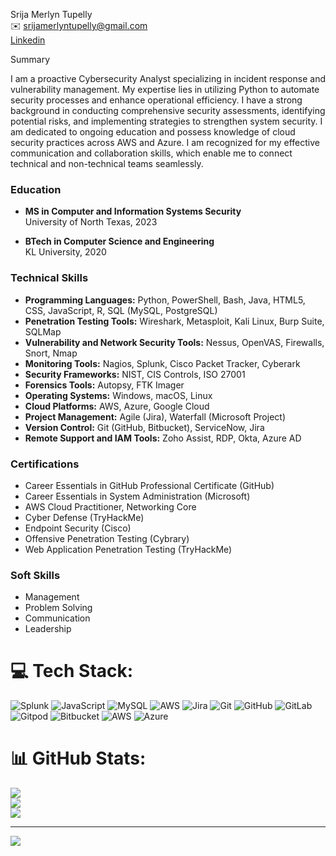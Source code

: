 Srija Merlyn Tupelly <br>
✉️ srijamerlyntupelly@gmail.com  
[Linkedin](https://www.linkedin.com/in/srija-merlyn-tupelly-712529256)

 Summary

I am a proactive Cybersecurity Analyst specializing in incident response and vulnerability management. My expertise lies in utilizing Python to automate security processes and enhance operational efficiency. I have a strong background in conducting comprehensive security assessments, identifying potential risks, and implementing strategies to strengthen system security. I am dedicated to ongoing education and possess knowledge of cloud security practices across AWS and Azure. I am recognized for my effective communication and collaboration skills, which enable me to connect technical and non-technical teams seamlessly.

### Education

- **MS in Computer and Information Systems Security**  
  University of North Texas, 2023

- **BTech in Computer Science and Engineering**  
  KL University, 2020

### Technical Skills

- **Programming Languages:** Python, PowerShell, Bash, Java, HTML5, CSS, JavaScript, R, SQL (MySQL, PostgreSQL)
- **Penetration Testing Tools:** Wireshark, Metasploit, Kali Linux, Burp Suite, SQLMap
- **Vulnerability and Network Security Tools:** Nessus, OpenVAS, Firewalls, Snort, Nmap
- **Monitoring Tools:** Nagios, Splunk, Cisco Packet Tracker, Cyberark
- **Security Frameworks:** NIST, CIS Controls, ISO 27001
- **Forensics Tools:** Autopsy, FTK Imager
- **Operating Systems:** Windows, macOS, Linux
- **Cloud Platforms:** AWS, Azure, Google Cloud
- **Project Management:** Agile (Jira), Waterfall (Microsoft Project)
- **Version Control:** Git (GitHub, Bitbucket), ServiceNow, Jira
- **Remote Support and IAM Tools:** Zoho Assist, RDP, Okta, Azure AD

### Certifications

- Career Essentials in GitHub Professional Certificate (GitHub)
- Career Essentials in System Administration (Microsoft)
- AWS Cloud Practitioner, Networking Core
- Cyber Defense (TryHackMe)
- Endpoint Security (Cisco)
- Offensive Penetration Testing (Cybrary)
- Web Application Penetration Testing (TryHackMe)

### Soft Skills

- Management
- Problem Solving
- Communication
- Leadership

# 💻 Tech Stack:
![Splunk](https://img.shields.io/badge/splunk-%23000000.svg?style=for-the-badge&logo=splunk&logoColor=white) ![JavaScript](https://img.shields.io/badge/javascript-%23323330.svg?style=for-the-badge&logo=javascript&logoColor=%23F7DF1E) ![MySQL](https://img.shields.io/badge/mysql-4479A1.svg?style=for-the-badge&logo=mysql&logoColor=white) ![AWS](https://img.shields.io/badge/AWS-%23FF9900.svg?style=for-the-badge&logo=amazon-aws&logoColor=white) ![Jira](https://img.shields.io/badge/jira-%230A0FFF.svg?style=for-the-badge&logo=jira&logoColor=white) ![Git](https://img.shields.io/badge/git-%23F05033.svg?style=for-the-badge&logo=git&logoColor=white) ![GitHub](https://img.shields.io/badge/github-%23121011.svg?style=for-the-badge&logo=github&logoColor=white) ![GitLab](https://img.shields.io/badge/gitlab-%23181717.svg?style=for-the-badge&logo=gitlab&logoColor=white) ![Gitpod](https://img.shields.io/badge/gitpod-f06611.svg?style=for-the-badge&logo=gitpod&logoColor=white) ![Bitbucket](https://img.shields.io/badge/bitbucket-%230047B3.svg?style=for-the-badge&logo=bitbucket&logoColor=white) ![AWS](https://img.shields.io/badge/AWS-%23FF9900.svg?style=for-the-badge&logo=amazon-aws&logoColor=white) ![Azure](https://img.shields.io/badge/azure-%230072C6.svg?style=for-the-badge&logo=microsoftazure&logoColor=white)
# 📊 GitHub Stats:
![](https://github-readme-stats.vercel.app/api?username=Merlyn1998&theme=dark&hide_border=false&include_all_commits=false&count_private=false)<br/>
![](https://nirzak-streak-stats.vercel.app/?user=Merlyn1998&theme=dark&hide_border=false)<br/>
![](https://github-readme-stats.vercel.app/api/top-langs/?username=Merlyn1998&theme=dark&hide_border=false&include_all_commits=false&count_private=false&layout=compact)

---
[![](https://visitcount.itsvg.in/api?id=Merlyn1998&icon=0&color=0)](https://visitcount.itsvg.in)

<!-- Proudly created with GPRM ( https://gprm.itsvg.in ) -->
